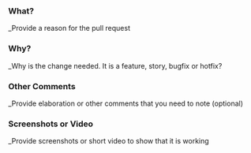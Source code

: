 ### What?

\_Provide a reason for the pull request

### Why?

\_Why is the change needed. It is a feature, story, bugfix or hotfix?

### Other Comments

\_Provide elaboration or other comments that you need to note (optional)

### Screenshots or Video

\_Provide screenshots or short video to show that it is working
